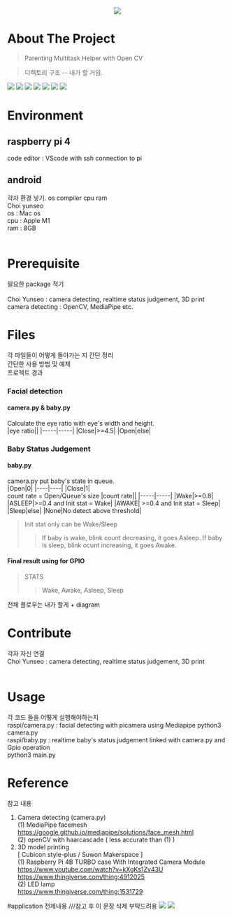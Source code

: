 <div align = center>
    <img src="https://capsule-render.vercel.app/api?type=waving&color=auto&height=200&section=header&text=Hermes&fontSize=90" />
</div>

# About The Project
> Parenting Multitask Helper with Open CV

> 디렉토리 구조 --  내가 할 거임.
<div>
    <img src="https://img.shields.io/badge/Android%20Studio-3DDC84?style=flat&logo=Android%20Studio&logoColor=white"/>
    <img src="https://img.shields.io/badge/Java-007396?style=flat&logo=Java&logoColor=white" />
    <img src="https://img.shields.io/badge/Python-3776AB?style=flat&logo=Python&logoColor=white"/>
    <img src="https://img.shields.io/badge/OpenCV-5C3EE8?style=flat&logo=OpenCV&logoColor=white"/>
    <img src="https://img.shields.io/badge/TensorFlow-FF6F00?style=flat&logo=TensorFlow&logoColor=white"/>
    <img src="https://img.shields.io/badge/Raspberry%20Pi-A22846?style=flat&logo=Raspberry%20Pi&logoColor=white"/>
    <img src="https://img.shields.io/badge/Flask-000000?style=flat&logo=Flask&logoColor=white"/>
</div>


# Environment

## raspberry pi 4
code editor : VScode with ssh connection to pi</br>

## android
 
 
 각자 환경 넣기.
 os compiler cpu ram
</br> Choi yunseo </br>
os : Mac os</br>
cpu : Apple M1</br>
ram : 8GB</br></br>

 
# Prerequisite
필요한 package 적기
</br></br> Choi Yunseo : camera detecting, realtime status judgement, 3D print </br>
camera detecting : OpenCV, MediaPipe etc.
</br>

# Files
각 파일들이 어떻게 돌아가는 지 간단 정리</br>
간단한 사용 방법 및 예제</br>
프로젝트 경과</br>

### Facial detection
#### camera.py & baby.py
Calculate the eye ratio with eye's width and height.</br>
|eye ratio||
|-----|-----|
|Close|>=4.5|
|Open|else|

### Baby Status Judgement
#### baby.py
camera.py put baby's state in queue.</br>
|Open|0|
|----|----|
|Close|1|
</br> count rate = Open/Queue's size
|count rate||
|-----|-----|
|Wake|>=0.8|
|ASLEEP|>=0.4 and Init stat = Wake|
|AWAKE| >=0.4 and Init stat = Sleep|
|Sleep|else|
|None|No detect above threshold|

> Init stat only can be Wake/Sleep
>> If baby is wake, blink count decreasing, it goes Asleep.
>> If baby is sleep, blink ocunt increasing, it goes Awake.

#### Final result using for GPIO
> STATS
>> Wake, Awake, Asleep, Sleep

<!-- </br>Camera & Baby</br>![image](https://user-images.githubusercontent.com/52804557/200515596-727b8822-577f-4133-bbe7-aca37f5627e2.png)
![image](https://user-images.githubusercontent.com/52804557/200515629-8352455f-b82d-4c53-a246-2417f44739b3.png)
![image](https://user-images.githubusercontent.com/52804557/200515672-f97536ac-747a-4947-abb8-25a3fdef4868.png)
![image](https://user-images.githubusercontent.com/52804557/200515693-9d824205-b5d9-4606-8e16-16cbb2709ac3.png)
</br></br> -->

전체 플로우는 내가 할게 + diagram

# Contribute
각자 자신 연결
</br>Choi Yunseo : camera detecting, realtime status judgement, 3D print </br>
</br>

# Usage
각 코드 들을 어떻게 실행해야하는지
</br> raspi/camera.py : facial detecting with picamera using Mediapipe 
    python3 camera.py
</br> raspi/baby.py : realtime baby's status judgement linked with camera.py and Gpio operation </br>
    python3 main.py

# Reference
참고 내용

1. Camera detecting (camera.py)</br>
(1) MediaPipe facemesh</br> https://google.github.io/mediapipe/solutions/face_mesh.html</br>
(2) openCV with haarcascade ( less accurate than (1) )</br>
2. 3D model printing</br>
 [ Cubicon style-plus / Suwon Makerspace ]</br>
(1) Raspberry Pi 4B TURBO case With Integrated Camera Module</br>
https://www.youtube.com/watch?v=kXgKs1Zv43U</br>
https://www.thingiverse.com/thing:4912025</br>
(2) LED lamp</br>
https://www.thingiverse.com/thing:1531729


#application 전제내용 ///참고 후 이 문장 삭제 부탁드려용
<img src="![readme_app_1](https://user-images.githubusercontent.com/100847440/200597432-03ac2e1d-6ccd-47c4-9786-a2e4edf24b2b.jpeg)"/>
<img src="![readme_app_2](https://user-images.githubusercontent.com/100847440/200597460-9160d898-30cd-42e7-93db-ceedfff15560.jpeg)"/>
